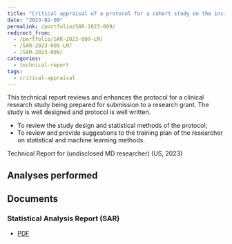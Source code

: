 ```yaml
---
title: "Critical appraisal of a protocol for a cohort study on the incidence of psychosis on (condition redacted) patients"
date: "2023-02-09"
permalink: /portfolio/SAR-2023-009/
redirect_from:
  - /portfolio/SAR-2023-009-LM/
  - /SAR-2023-009-LM/
  - /SAR-2023-009/
categories:
  - technical-report
tags:
  - critical-appraisal
---
```


This technical report reviews and enhances the protocol for a clinical research study being prepared for submission to a research grant.
The study is well designed and protocol is well written.

- To review the study design and statistical methods of the protocol;
- To review and provide suggestions to the training plan of the researcher on statistical and machine learning methods.

<!-- Statistical Analysis for (undisclosed MD researcher) (US, 2023) -->
Technical Report for (undisclosed MD researcher) (US, 2023)

## Analyses performed

<!-- 1. Descriptive analysis -->
<!-- 1. Inferential analysis -->
<!-- 1. Power analysis -->
<!-- 1. Missing data imputation -->
<!-- 1. Statistical models -->

## Documents

<!-- The client has requested that this analysis be kept confidential until a future date, determined by the client. -->
<!-- All documents from this consultation are therefore not published online and only the title and year of the analysis will be included in the consultant's Portfolio. -->
<!-- After the agreed date is reached, the documents will be released. -->

<!-- The client has requested that this analysis be kept confidential. -->
<!-- All documents from this consultation are therefore not published online and only the title and year of the analysis will be included in the consultant's Portfolio. -->

<!-- ### Analytical Plan (SAP) -->

<!-- - [PDF][sap] -->

### Statistical Analysis Report (SAR)

- [PDF][sar]

<!-- ## Associated analyses -->

<!-- This analysis is part of a larger project and is supported by other analyses, linked below. -->

<!-- **[assoc_title]** -->

<!-- <[assoc_link]> -->

<!-- --- -->

[sap]: /files/SAP-2023-009-LM-v01.pdf
[sar]: /files/SAR-2023-009-LM-v01.pdf
